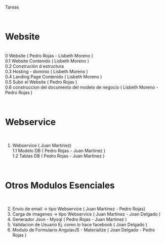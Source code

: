 
Tareas 

<br><h1> Website </h1><br>
0 Website ( Pedro Rojas - Lisbeth Moreno  ) <br>
0.1 Website Contenido  ( Lisbeth Moreno )<br>
0.2 Construción d estructura  <br>
0.3 Hosting - dominio  ( Lisbeth Moreno )<br>
0.4 Landing Page Contenido ( Lisbeth Moreno )<br>
0.5 Subir el Website ( Pedro Rojas )<br>
0.6 construccion del documento  del modelo de negocio ( Lisbeth Moreno - Pedro Rojas )<br>

<br><h1> Webservice </h1><br>
1. Webservice ( Juan Martinez)<br>
1.1 Modelo DB ( Pedro Rojas  - Juan Martinez )<br>
1.2 Tablas DB ( Pedro Rojas - Juan Martinez )<br>

<br><h1> Otros Modulos Esenciales </h1><br>

2. Envio de email  -> tipo Webservice ( Juan Martinez - Pedro Rojas)<br>
3. Carga de imagenes -> tipo Webservice ( Juan Martinez -  Joan Delgado )<br>
4. Generador Json - Mysql ( Pedro Rojas - Juan Martinez )<br>
5. Validacion de Usuario Ej. como lo hace facebook  ( Joan Delgado )<br>
6. Modulo de Formulario AngularJS - Materialize ( Joan Delgado - Pedro Rojas )<br>
